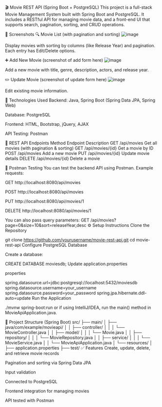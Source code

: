 🎬 Movie REST API (Spring Boot + PostgreSQL)
This project is a full-stack Movie Management System built with Spring Boot and PostgreSQL. It includes a RESTful API for managing movie data, and a front-end UI that supports search, pagination, sorting, and CRUD operations.

📸 Screenshots
🔍 Movie List (with pagination and sorting)
![image](https://github.com/user-attachments/assets/665a3ea0-fbdf-488d-9841-3cec290b48d3)

Display movies with sorting by columns (like Release Year) and pagination. Each entry has Edit/Delete options.

➕ Add New Movie
(screenshot of add form here)
![image](https://github.com/user-attachments/assets/d5e5fa7e-aaf5-4905-b879-b524739a343d)

Add a new movie with title, genre, description, actors, and release year.

✏️ Update Movie
(screenshot of update form here)
![image](https://github.com/user-attachments/assets/0cd2fd9f-55df-4064-bf32-da7fa919f7d4)

Edit existing movie information.

🧰 Technologies Used
Backend: Java, Spring Boot (Spring Data JPA, Spring Web)

Database: PostgreSQL

Frontend: HTML, Bootstrap, jQuery, AJAX

API Testing: Postman

🔗 REST API Endpoints
Method	Endpoint	Description
GET	/api/movies	Get all movies (with pagination & sorting)
GET	/api/movies/{id}	Get a movie by ID
POST	/api/movies	Add a new movie
PUT	/api/movies/{id}	Update movie details
DELETE	/api/movies/{id}	Delete a movie

🧪 Postman Testing
You can test the backend API using Postman. Example requests:

GET http://localhost:8080/api/movies

POST http://localhost:8080/api/movies

PUT http://localhost:8080/api/movies/1

DELETE http://localhost:8080/api/movies/1

You can also pass query parameters:
GET /api/movies?page=0&size=10&sort=releaseYear,desc
⚙️ Setup Instructions
Clone the Repository


git clone https://github.com/yourusername/movie-rest-api.git
cd movie-rest-api
Configure PostgreSQL Database

Create a database:

CREATE DATABASE moviesdb;
Update application.properties

properties

spring.datasource.url=jdbc:postgresql://localhost:5432/moviesdb
spring.datasource.username=your_username
spring.datasource.password=your_password
spring.jpa.hibernate.ddl-auto=update
Run the Application

./mvnw spring-boot:run
or if using IntelliJ/IDEA, run the main() method in MovieApiApplication.java.

📁 Project Structure (Spring Boot)
src/
├── main/
│   ├── java/com/example/movieapi/
│   │   ├── controller/
│   │   │   └── MovieController.java
│   │   ├── model/
│   │   │   └── Movie.java
│   │   ├── repository/
│   │   │   └── MovieRepository.java
│   │   ├── service/
│   │   │   └── MovieService.java
│   │   └── MovieApiApplication.java
│   └── resources/
│       ├── application.properties
├── test/
✅ Features
Create, update, delete, and retrieve movie records

Pagination and sorting via Spring Data JPA

Input validation

Connected to PostgreSQL

Frontend integration for managing movies

API tested with Postman



